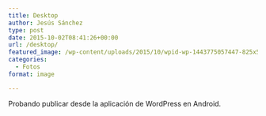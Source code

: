 ```yaml
---
title: Desktop
author: Jesús Sánchez
type: post
date: 2015-10-02T08:41:26+00:00
url: /desktop/
featured_image: /wp-content/uploads/2015/10/wpid-wp-1443775057447-825x510.jpg
categories:
  - Fotos
format: image

---
```

Probando publicar desde la aplicación de WordPress en Android.